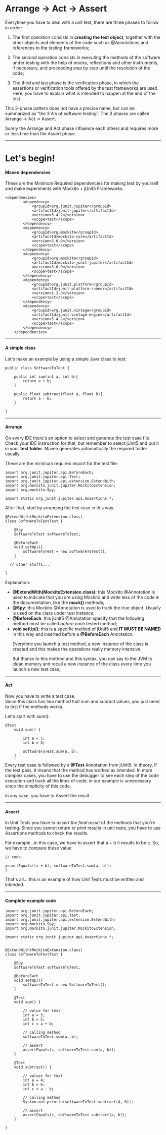 <h1>Arrange -> Act -> Assert</h1>


Everytime you have to deal with a unit test, there are three phases to follow in order:

1) The first operation consists in <b>creating the test object</b>, together with the other objects and elements of the code such as @Annotations and references to the testing frameworks;

2) The second operation consists in executing the methods of the software under testing with the help of mocks, reflections and other instruments, if necessary, and proceeding step by step until the resolution of the code;

3) The third and last phase is the verification phase, in which the assertions or verification tools offered by the test frameworks are used.
Here, you have to explain what is intended to happen at the end of the test 


This 3-phase pattern does not have a precise name, but can be summarized as “the 3 A's of software testing”. The 3 phases are called Arrange -> Act -> Assert.

Surely the Arrange and Act phase influence each others and requires more or less time than the Assert phase. 

---

<h1>Let's begin!</h1>

<h4>Maven dependencies</h4>

These are the Minimum Required dependencies for making test by yourself and make experiments with Mockito + jUnit5 Frameworks:

````
<dependencies>
        <dependency>
            <groupId>org.junit.jupiter</groupId>
            <artifactId>junit-jupiter</artifactId>
            <version>5.4.2</version>
            <scope>test</scope>
        </dependency>
        <dependency>
            <groupId>org.mockito</groupId>
            <artifactId>mockito-core</artifactId>
            <version>3.6.0</version>
            <scope>test</scope>
        </dependency>
        <dependency>
            <groupId>org.mockito</groupId>
            <artifactId>mockito-junit-jupiter</artifactId>
            <version>3.6.0</version>
            <scope>test</scope>
        </dependency>
        <dependency>
            <groupId>org.junit.platform</groupId>
            <artifactId>junit-platform-runner</artifactId>
            <version>1.2.0</version>
            <scope>test</scope>
        </dependency>
        <dependency>
            <groupId>org.junit.vintage</groupId>
            <artifactId>junit-vintage-engine</artifactId>
            <version>5.4.2</version>
            <scope>test</scope>
        </dependency>
    </dependencies>
````
---

<h4>A simple class</h4>

Let's make an example by using a simple Java class to test:

````
public class SoftwareToTest {

    public int sum(int a, int b){
        return a + b;
    }

    public float subtract(float a, float b){
        return a - b;
    }

}
````
---

<h4>Arrange</h4>

On every IDE there's an option to select and generate the test case file.
Check your IDE instruction for that, but remember to select jUnit5 and put it in your <b>test folder</b>. Maven generates automatically the required folder usually.

These are the minimum required import for the test file:
````
import org.junit.jupiter.api.BeforeEach;
import org.junit.jupiter.api.Test;
import org.junit.jupiter.api.extension.ExtendWith;
import org.mockito.junit.jupiter.MockitoExtension;
import org.mockito.Spy;

import static org.junit.jupiter.api.Assertions.*;
````


After that, start by arranging the test case in this way:

````
@ExtendWith(MockitoExtension.class)
class SoftwareToTestTest {

    @Spy
    SoftwareToTest softwareToTest;

    @BeforeEach
    void setUp(){
        softwareToTest = new SoftwareToTest();
    }

  // other stuffs...

}
````

Explanation:

<ul>
<li><b>@ExtendWith(MockitoExtension.class)</b>: this Mockito @Annotation is used to indicate that you are using Mockito and write less of the code in the documentation, like the <b>mock()</b> methods;
</li>
<li><b>@Spy</b>: this Mockito @Annotation is used to track the true object. Usually is used on the class under test instance;
</li>
<li><b>@BeforeEach</b>: this jUnit5 @Annotation specify that the following method must be called <i>before each</i> tested method;
</li>
<li><b>void setUp()</b>: this is a specific method of jUnit5 and <b>IT MUST BE NAMED</b> in this way and inserted before a <b>@BeforeEach</b> Annotation.

Everytime you launch a test method, a new instance of the class is created and this makes the operations really memory intensive.

But thanks to this method and this syntax, you can say to the JVM to clean memory and recall a new instance of the class every time you launch a new test case; 
</li>
</ul>

---

<h4>Act</h4>

Now you have to write a test case.<br />
Since this class has two method that sum and subract values, you just need to test if the methods works.

Let's start with sum():

````
@Test
    void sum() {

        int a = 5;
        int b = 5;

        softwareToTest.sum(a, b);
    }
````

Every test case is followed by a <b>@Test</b> Annotation from jUnit5.
In theory, if the test pass, it means that the method has worked as intended. In more complex cases, you have to use the debugger to see each step of the code execution and track all the lines of code; in our example is unnecessary since the simplicity of this code.

In any case, you have to Assert the result

---

<h4>Assert</h4>

In Unit Tests you have to <i>assert the final result</i> of the methods that you're testing. Since you cannot return or print results in unit tests, you have to use Assertions methods to check the results.

For example...in this case, we have to assert that a + b it results to be c. So, we have to compare these value:

````
// code...

assertEquals((a + b), softwareToTest.sum(a, b));
}
````

That's all... this is an example of how Unit Tests must be written and intended.

---

<h4>Complete example code</h4>

````
import org.junit.jupiter.api.BeforeEach;
import org.junit.jupiter.api.Test;
import org.junit.jupiter.api.extension.ExtendWith;
import org.mockito.Spy;
import org.mockito.junit.jupiter.MockitoExtension;

import static org.junit.jupiter.api.Assertions.*;


@ExtendWith(MockitoExtension.class)
class SoftwareToTestTest {

    @Spy
    SoftwareToTest softwareToTest;

    @BeforeEach
    void setUp(){
        softwareToTest = new SoftwareToTest();
    }

    @Test
    void sum() {

        // value for test
        int a = 5;
        int b = 5;
        int c = a + b;

        // calling method
        softwareToTest.sum(a, b);

        // assert
        assertEquals(c, softwareToTest.sum(a, b));
    }

    @Test
    void subtract() {

        // values for test
        int a = 4;
        int b = 6;
        int c = a - b;

        // calling method
        System.out.println(softwareToTest.subtract(4, 6));

        // assert
        assertEquals(c, softwareToTest.subtract(a, b));
    }
    
}
````